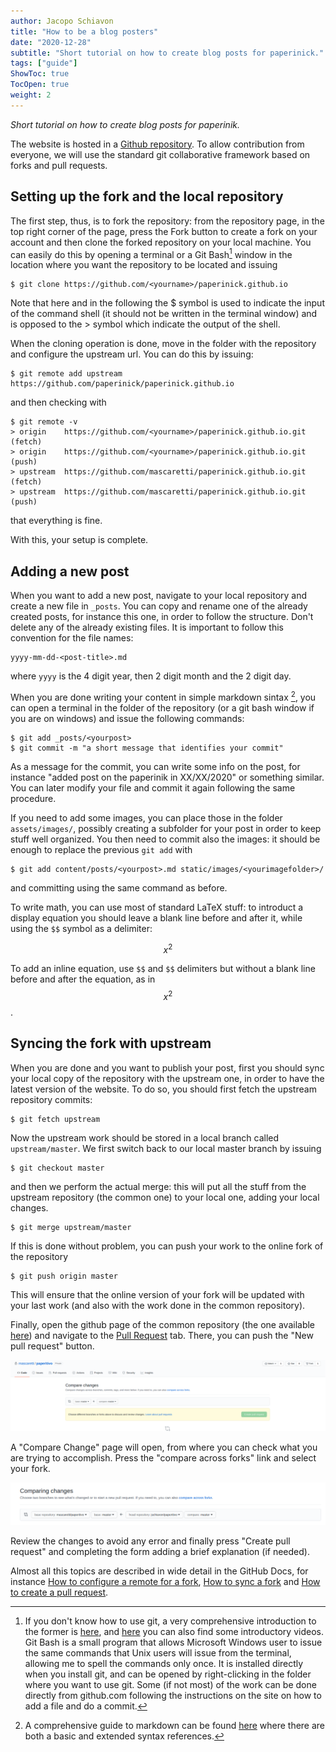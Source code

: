 ```yaml
---
author: Jacopo Schiavon
title: "How to be a blog posters"
date: "2020-12-28"
subtitle: "Short tutorial on how to create blog posts for paperinick."
tags: ["guide"]
ShowToc: true
TocOpen: true
weight: 2
---
```


_Short tutorial on how to create blog posts for paperinik._


The website is hosted in a [Github repository](https://github.com/paperinick/paperinick.github.io). To allow contribution from everyone, we will use the standard git collaborative framework based on forks and pull requests.

## Setting up the fork and the local repository

The first step, thus, is to fork the repository: from the repository page, in the top right corner of the page, press the Fork button to create a fork on your account and then clone the forked repository on your local machine. You can easily do this by opening a terminal or a Git Bash[^1] window in the location where you want the repository to be located and issuing 
```
$ git clone https://github.com/<yourname>/paperinick.github.io
```
Note that here and in the following the $ symbol is used to indicate the input of the command shell (it should not be written in the terminal window) and is opposed to the > symbol which indicate the output of the shell.

[^1]: If you don't know how to use git, a very comprehensive introduction to the former is [here](https://git-scm.com/docs/user-manual), and [here](https://git-scm.com/doc) you can also find some introductory videos. 
	Git Bash is a small program that allows Microsoft Windows user to issue the same commands that Unix users will issue from the terminal, allowing me to spell the commands only once. It is installed directly when you install git, and can be opened by right-clicking in the folder where you want to use git. Some (if not most) of the work can be done directly from github.com following the instructions on the site on how to add a file and do a commit.

When the cloning operation is done, move in the folder with the repository and configure the upstream url. You can do this by issuing:
```
$ git remote add upstream https://github.com/paperinick/paperinick.github.io
```
and then checking with
```
$ git remote -v
> origin	https://github.com/<yourname>/paperinick.github.io.git (fetch)
> origin	https://github.com/<yourname>/paperinick.github.io.git (push)
> upstream	https://github.com/mascaretti/paperinick.github.io.git (fetch)
> upstream	https://github.com/mascaretti/paperinick.github.io.git (push)
```
that everything is fine.

With this, your setup is complete.

## Adding a new post
When you want to add a new post, navigate to your local repository and create a new file in `_posts`.
You can copy and rename one of the already created posts, for instance this one, in order to follow the structure. Don't delete any of the already existing files. It is important to follow this convention for the file names:
```
yyyy-mm-dd-<post-title>.md
```
where `yyyy` is the 4 digit year, then 2 digit month and the 2 digit day.

When you are done writing your content in simple markdown sintax [^2], you can open a terminal in the folder of the repository (or a git bash window if you are on windows) and issue the following commands:
```
$ git add _posts/<yourpost>
$ git commit -m "a short message that identifies your commit"
```
As a message for the commit, you can write some info on the post, for instance "added post on the paperinik in XX/XX/2020" or something similar. You can later modify your file and commit it again following the same procedure.

[^2]: A comprehensive guide to markdown can be found [here](https://www.markdownguide.org/) where there are both a basic and extended syntax references.

If you need to add some images, you can place those in the folder `assets/images/`, possibly creating a subfolder for your post in order to keep stuff well organized. You then need to commit also the images: it should be enough to replace the previous `git add` with
```
$ git add content/posts/<yourpost>.md static/images/<yourimagefolder>/
```
and committing using the same command as before.

To write math, you can use most of standard LaTeX stuff: to introduct a display equation you should leave a blank line before and after it, while using the `$$` symbol as a delimiter:

$$x^2$$

To add an inline equation, use `$$` and `$$` delimiters but without a blank line before and after the equation, as in $$x^2$$.


## Syncing the fork with upstream
When you are done and you want to publish your post, first you should sync your local copy of the repository with the upstream one, in order to have the latest version of the website.
To do so, you should first fetch the upstream repository commits:
```
$ git fetch upstream
```
Now the upstream work should be stored in a local branch called `upstream/master`. 
We first switch back to our local master branch by issuing
```
$ git checkout master
```
and then we perform the actual merge: this will put all the stuff from the upstream repository (the common one) to your local one, adding your local changes.
```
$ git merge upstream/master
```
If this is done without problem, you can push your work to the online fork of the repository
```
$ git push origin master
```
This will ensure that the online version of your fork will be updated with your last work (and also with the work done in the common repository).

Finally, open the github page of the common repository (the one available [here](https://github.com/mascaretti/paperitivo)) and navigate to the [Pull Request](https://github.com/mascaretti/paperitivo/pulls) tab. There, you can push the "New pull request" button.

![Creating a new pull request: the compare page](/assets/images/posting-guide/compare-page.png)

A "Compare Change" page will open, from where you can check what you are trying to accomplish. Press the "compare across forks" link and select your fork. 

![Creating a new pull request: select your fork](/assets/images/posting-guide/compare-forks.png)

Review the changes to avoid any error and finally press "Create pull request" and completing the form adding a brief explanation (if needed).

Almost all this topics are described in wide detail in the GitHub Docs, for instance [How to configure a remote for a fork](https://docs.github.com/en/free-pro-team@latest/github/collaborating-with-issues-and-pull-requests/configuring-a-remote-for-a-fork), [How to sync a fork](https://docs.github.com/en/free-pro-team@latest/github/collaborating-with-issues-and-pull-requests/syncing-a-fork) and [How to create a pull request](https://docs.github.com/en/free-pro-team@latest/github/collaborating-with-issues-and-pull-requests/creating-a-pull-request-from-a-fork).

